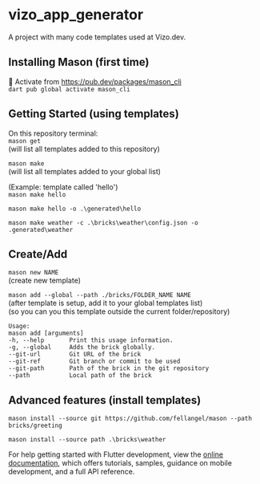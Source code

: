 # vizo_app_generator

A project with many code templates used at Vizo.dev.

## Installing Mason (first time)
🎯 Activate from https://pub.dev/packages/mason_cli <br />
```dart pub global activate mason_cli```

## Getting Started (using templates)
On this repository terminal: <br />
```mason get``` <br />
(will list all templates added to this repository)

```mason make``` <br />
(will list all templates added to your global list) <br />


(Example: template called 'hello') <br />
```mason make hello```

```mason make hello -o .\generated\hello```

```mason make weather -c .\bricks\weather\config.json -o .generated\weather```

## Create/Add
```mason new NAME``` <br />
(create new template)

```mason add --global --path ./bricks/FOLDER_NAME NAME``` <br />
(after template is setup, add it to your global templates list) <br />
(so you can you this template outside the current folder/repository)

```
Usage:
mason add [arguments]
-h, --help       Print this usage information.
-g, --global     Adds the brick globally.
--git-url        Git URL of the brick
--git-ref        Git branch or commit to be used
--git-path       Path of the brick in the git repository
--path           Local path of the brick
```

## Advanced features (install templates)
```mason install --source git https://github.com/fellangel/mason --path bricks/greeting```

```mason install --source path .\bricks\weather```


For help getting started with Flutter development, view the
[online documentation](https://docs.flutter.dev/), which offers tutorials,
samples, guidance on mobile development, and a full API reference.
